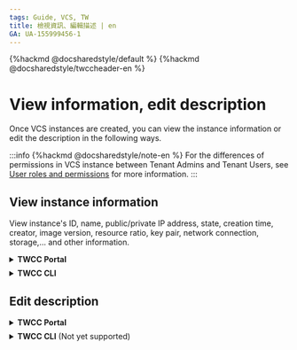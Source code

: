 ```yaml
---
tags: Guide, VCS, TW
title: 檢視資訊、編輯描述 | en
GA: UA-155999456-1
---
```


{%hackmd @docsharedstyle/default %}
{%hackmd @docsharedstyle/twccheader-en %}

# View information, edit description

Once VCS instances are created, you can view the instance information or edit the description in the following ways.


:::info
{%hackmd @docsharedstyle/note-en %}
For the differences of permissions in VCS instance between Tenant Admins and Tenant Users, see [<ins>User roles and permissions</ins>](https://man.twcc.ai/@twccdocs/role-main-en/https%3A%2F%2Fman.twcc.ai%2F%40twccdocs%2Frole-compute-en#虛擬運算服務) for more information.
:::

## View instance information

View instance's ID, name, public/private IP address, state, creation time, creator, image version, resource ratio, key pair, network connection, storage,... and other information.


<!-- UI start -->

<details class="docspoiler">

<summary><b>TWCC Portal</b></summary>

<br>

* Go to the **VCS Instance Management** page, you can view the list information of all created instances: **ID**, **Name**, **Public IP**, **State**, **Created at** and **Created by**.
* Enter keywords in the **Search** column to filter out the results that meet the specific criteria in the column of the list.

![](https://cos.twcc.ai/SYS-MANUAL/uploads/upload_2e0c048d62bfeb71574d268dd42ddb03.png)


:::warning
<i class="fa fa-lightbulb-o fa-20" aria-hidden="true"></i> **Tip:** The last created instance is listed at the top. Click the column name at the top to change the order.
:::

- Select an instance and access the **VCS Instance Details** page to view more detailed information: **Basics**, **Details**, **Networks & Connection**, **Storage (Data Disk)**.

![](https://cos.twcc.ai/SYS-MANUAL/uploads/upload_cfcab413d832e81aa8729be0de6083f7.png)

</details>

<!-- Space -->

<div style="height:8px"></div>

<!-- CLI start -->

<details class="docspoiler">
<summary><b>TWCC CLI</b></summary>

<br>

- View instance's ID, name, creation time, and state.

```
$ twccli ls vcs
```

![](https://cos.twcc.ai/SYS-MANUAL/uploads/upload_b59214e6a5aa3939d5e679b2b43761eb.png)

- View all VCS instances under the project **(Tenant Admins only)**

```bash
$ twccli ls vcs -all
```

</details>

## Edit description

<!-- UI start -->

<details class="docspoiler">

<summary><b>TWCC Portal</b></summary>

<br>

* Go to the **VCS Instance Details** page, click "<i class="fa fa-pencil" aria-hidden="true"></i>" to edit or add a description for the VCS instance so that you can distinguish it from other instances.

![](https://cos.twcc.ai/SYS-MANUAL/uploads/upload_45e2bcecf48c8eb635f475cbc2689a4c.png)


- Select an instance and access the **VCS Instance Details** page to view more detailed information: **Basics**, **Details**, **Networks & Connection**, **Storage (Data Disk)**.



![](https://cos.twcc.ai/SYS-MANUAL/uploads/upload_cfcab413d832e81aa8729be0de6083f7.png)

</details>

<!-- Space -->

<div style="height:8px"></div>

<!-- CLI start -->

<details class="docspoiler">
<summary><b>TWCC CLI</b>  (Not yet supported) </summary>

<br>

</details>


